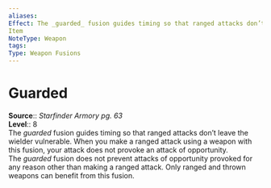 ```yaml
---
aliases: 
Effect: The _guarded_ fusion guides timing so that ranged attacks don’t leave the wielder vulnerable. When you make a ranged attack using a weapon with this fusion, your attack does not provoke an attack of opportunity. The _guarded_ fusion does not prevent attacks of opportunity provoked for any reason other than making a ranged attack. Only ranged and thrown weapons can benefit from this fusion.
Item
NoteType: Weapon
tags: 
Type: Weapon Fusions
---
```


# Guarded

**Source**:: _Starfinder Armory pg. 63_  
**Level**:: 8  
The _guarded_ fusion guides timing so that ranged attacks don’t leave the wielder vulnerable. When you make a ranged attack using a weapon with this fusion, your attack does not provoke an attack of opportunity. The _guarded_ fusion does not prevent attacks of opportunity provoked for any reason other than making a ranged attack. Only ranged and thrown weapons can benefit from this fusion.
